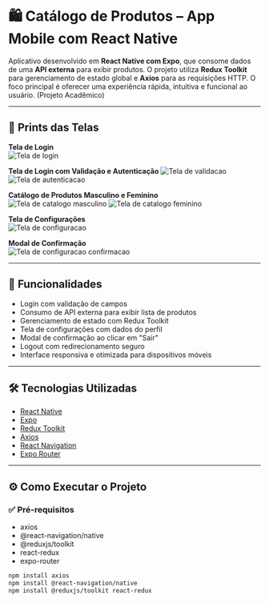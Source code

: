 # 🛍️ Catálogo de Produtos – App Mobile com React Native

Aplicativo desenvolvido em **React Native com Expo**, que consome dados de uma **API externa** para exibir produtos. O projeto utiliza **Redux Toolkit** para gerenciamento de estado global e **Axios** para as requisições HTTP. O foco principal é oferecer uma experiência rápida, intuitiva e funcional ao usuário.
(Projeto Acadêmico)

---

## 📱 Prints das Telas

**Tela de Login**  
![Tela de login](src/assets/prints-readme/login.png)

**Tela de Login com Validação e Autenticação**
![Tela de validacao](src/assets/prints-readme/login-vazio.png)
![Tela de autenticacao](src/assets/prints-readme/login-invalido.png)

**Catálogo de Produtos Masculino e Feminino**  
![Tela de catalogo masculino](src/assets/prints-readme/catalogo-produtos-masculinos.png)
![Tela de catalogo feminino](src/assets/prints-readme/catalogo-produtos-femininos.png)

**Tela de Configurações**  
![Tela de configuracao](src/assets/prints-readme/configuracao-perfil.png)

**Modal de Confirmação**  
![Tela de configuracao confirmacao](src/assets/prints-readme/config-confirmacao.png)

---

## 🚀 Funcionalidades

- Login com validação de campos
- Consumo de API externa para exibir lista de produtos
- Gerenciamento de estado com Redux Toolkit
- Tela de configurações com dados do perfil
- Modal de confirmação ao clicar em "Sair"
- Logout com redirecionamento seguro
- Interface responsiva e otimizada para dispositivos móveis

---

## 🛠️ Tecnologias Utilizadas

- [React Native](https://reactnative.dev/)
- [Expo](https://expo.dev/)
- [Redux Toolkit](https://redux-toolkit.js.org/)
- [Axios](https://axios-http.com/)
- [React Navigation](https://reactnavigation.org/)
- [Expo Router](https://expo.dev/router)

---

## ⚙️ Como Executar o Projeto

### ✅ Pré-requisitos

- axios
- @react-navigation/native
- @reduxjs/toolkit
- react-redux
- expo-router


```bash
npm install axios
npm install @react-navigation/native
npm install @reduxjs/toolkit react-redux

